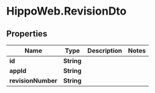 # HippoWeb.RevisionDto

## Properties

Name | Type | Description | Notes
------------ | ------------- | ------------- | -------------
**id** | **String** |  | 
**appId** | **String** |  | 
**revisionNumber** | **String** |  | 


